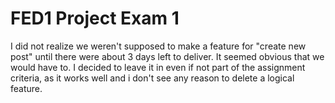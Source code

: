 # FED1 Project Exam 1









I did not realize we weren't supposed to make a feature for "create new post" until there were about 3 days left to deliver. It seemed obvious that we would have to. I decided to leave it in even if not part of the assignment criteria, as it works well and i don't see any reason to delete a logical feature.
